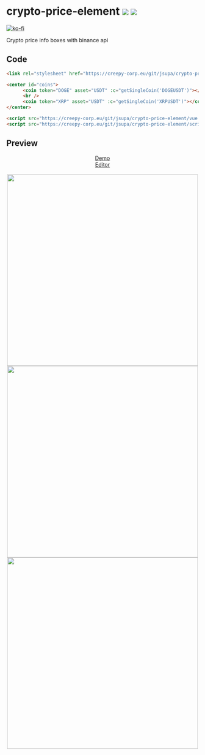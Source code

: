 # crypto-price-element <img src="https://visitor-badge.glitch.me/badge?page_id=jsupa.crypto-price-element"> <img src="https://wakatime.com/badge/github/jsupa/crypto-price-element.svg">

[![ko-fi](https://ko-fi.com/img/githubbutton_sm.svg)](https://ko-fi.com/Y8Y246Y0V)

Crypto price info boxes with binance api

## Code

```html
<link rel="stylesheet" href="https://creepy-corp.eu/git/jsupa/crypto-price-element/style.css"/>

<center id="coins">
      <coin token="DOGE" asset="USDT" :c="getSingleCoin('DOGEUSDT')"></coin>
      <br />
      <coin token="XRP" asset="USDT" :c="getSingleCoin('XRPUSDT')"></coin>
</center>

<script src="https://creepy-corp.eu/git/jsupa/crypto-price-element/vue.min.js"></script>
<script src="https://creepy-corp.eu/git/jsupa/crypto-price-element/script.js"></script>

```

    
## Preview

<p align="center">
    <a href="https://creepy-corp.eu/git/jsupa/crypto-price-element">Demo</a><br>
    <a href="https://www.w3schools.com/code/tryit.asp?filename=GQKTNV524ETB">Editor</a><br><br>
    <img src="https://creepy-corp.eu/git/jsupa/crypto-price-element/crypto-price-element-preview-gain.png" width="500px">
    <img src="https://creepy-corp.eu/git/jsupa/crypto-price-element/crypto-price-element-preview-loss.png" width="500px">
    <img src="https://creepy-corp.eu/git/jsupa/crypto-price-element/crypto-price-element-template-code.png" width="500px">
